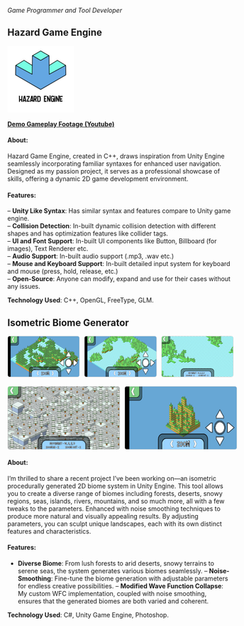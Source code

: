 *Game Programmer and Tool Developer*

<style>
.small-image {
  width: 150px;
}
.image-container {
  display: flex;
  justify-content: space-between;
  gap: 10px;
  margin-bottom: 20px;
}
.image-frame {
  width: 32%;
  height: auto;
  border: 1px solid #ddd;
  border-radius: 5px;
}
.image-frame-2 {
  width: 50%;
  height: auto;
  border: 1px solid #ddd;
  border-radius: 5px;
}
</style>

## Hazard Game Engine

<div>
<img src="../assets/images/hazard_engine.png" alt="Hazard Engine" class="small-image">
</div>

**[Demo Gameplay Footage (Youtube)](https://youtu.be/IIWMY1Wx3PQ)**

#### About:
Hazard Game Engine, created in C++, draws inspiration from Unity Engine seamlessly incorporating familiar syntaxes for enhanced user navigation. Designed as my passion project, it serves as a professional showcase of skills, offering a dynamic 2D game development environment.

#### Features:
– **Unity Like Syntax**: Has similar syntax and features compare to Unity game engine.  
– **Collision Detection**: In-built dynamic collision detection with different shapes and has optimization features like collider tags.  
– **UI and Font Support**: In-built UI components like Button, Billboard (for images), Text Renderer etc.  
– **Audio Support**: In-built audio support (.mp3, .wav etc.)  
– **Mouse and Keyboard Support**: In-built detailed input system for keyboard and mouse (press, hold, release, etc.)  
– **Open-Source**: Anyone can modify, expand and use for their cases without any issues.  

**Technology Used**: C++, OpenGL, FreeType, GLM.

## Isometric Biome Generator

<div class="image-container">
<img src="../assets/images/ibg_1.jpg" alt="Screenshot" class="image-frame">
<img src="../assets/images/ibg_2.jpg" alt="Screenshot" class="image-frame">
<img src="../assets/images/ibg_3.png" alt="Screenshot" class="image-frame">
</div>
<div class="image-container">
<img src="../assets/images/ibg_4.png" alt="Screenshot" class="image-frame-2">
<img src="../assets/images/ibg_5.jpg" alt="Screenshot" class="image-frame-2">
</div>

#### About:
I’m thrilled to share a recent project I’ve been working on—an isometric procedurally generated 2D biome system in Unity Engine. This tool allows you to create a diverse range of biomes including forests, deserts, snowy regions, seas, islands, rivers, mountains, and so much more, all with a few tweaks to the parameters. Enhanced with noise smoothing techniques to produce more natural and visually appealing results. By adjusting parameters, you can sculpt unique landscapes, each with its own distinct features and characteristics.

#### Features:
- **Diverse Biome**: From lush forests to arid deserts, snowy terrains to serene seas, the system generates various biomes seamlessly.
– **Noise-Smoothing**: Fine-tune the biome generation with adjustable parameters for endless creative possibilities.
– **Modified Wave Function Collapse**: My custom WFC implementation, coupled with noise smoothing, ensures that the generated biomes are both varied and coherent.

**Technology Used**: C#, Unity Game Engine, Photoshop.